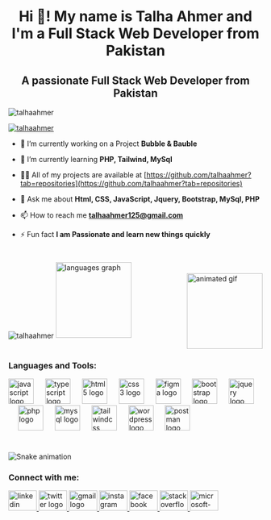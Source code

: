 <h1 align="center">Hi 👋! My name is Talha Ahmer and I'm a Full Stack Web Developer from Pakistan</h1>
<h2 align="center">A passionate Full Stack Web 
  Developer from Pakistan</h2>

<p align="left"> <img src="https://komarev.com/ghpvc/?username=talhaahmer&label=Profile%20views&color=0e75b6&style=flat" alt="talhaahmer" /> </p>

<p align="left"> <a href="https://github.com/ryo-ma/github-profile-trophy"><img src="https://github-profile-trophy.vercel.app/?username=talhaahmer" alt="talhaahmer" /></a> </p>

- 🔭 I’m currently working on a Project **Bubble & Bauble**

- 🌱 I’m currently learning **PHP, Tailwind, MySql**

- 👨‍💻 All of my projects are available at [https://github.com/talhaahmer?tab=repositories](https://github.com/talhaahmer?tab=repositories)

- 💬 Ask me about **Html, CSS, JavaScript, Jquery, Bootstrap, MySql, PHP**

- 📫 How to reach me **talhaahmer125@gmail.com**

- ⚡ Fun fact **I am Passionate and learn new things quickly**

###
<div style="display: flex; justify-content: space-between; align-items: center;">
  <div>
    <img align="center" src="https://github-readme-stats.vercel.app/api?username=talhaahmer&show_icons=true&locale=en" alt="talhaahmer" />
    <img src="https://github-readme-stats.vercel.app/api/top-langs?username=talhaahmer&locale=en&hide_title=false&layout=compact&card_width=320&langs_count=5&theme=dracula&hide_border=false" height="150" alt="languages graph" />
  </div>
  <div style="margin-top:40px">
    <img height="150" src="https://user-images.githubusercontent.com/74038190/212750672-2f3f2b50-c84f-4ed8-a60a-849ae69ff9df.gif" alt="animated gif" />
  </div>
</div>


###

<h3 align="left">Languages and Tools:</h3>
<div align="left">
  <img src="https://cdn.jsdelivr.net/gh/devicons/devicon/icons/javascript/javascript-original.svg" height="50" alt="javascript logo"  />
  <img width="15" />
  <img src="https://cdn.jsdelivr.net/gh/devicons/devicon/icons/typescript/typescript-original.svg" height="50" alt="typescript logo"  />
  <img width="15" />
  <img src="https://cdn.jsdelivr.net/gh/devicons/devicon/icons/html5/html5-original.svg" height="50" alt="html5 logo"  />
  <img width="15" />
  <img src="https://cdn.jsdelivr.net/gh/devicons/devicon/icons/css3/css3-original.svg" height="50" alt="css3 logo"  />
  <img width="15" />
  <img src="https://cdn.jsdelivr.net/gh/devicons/devicon/icons/figma/figma-original.svg" height="50" alt="figma logo"  />
  <img width="15" />
  <img src="https://cdn.jsdelivr.net/gh/devicons/devicon/icons/bootstrap/bootstrap-original.svg" height="50" alt="bootstrap logo"  />
  <img width="15" />
  <img src="https://cdn.jsdelivr.net/gh/devicons/devicon/icons/jquery/jquery-original.svg" height="50" alt="jquery logo"  />
  <img width="15" />
  <img src="https://cdn.jsdelivr.net/gh/devicons/devicon/icons/php/php-original.svg" height="50" alt="php logo"  />
  <img width="15" />
  <img src="https://cdn.jsdelivr.net/gh/devicons/devicon/icons/mysql/mysql-original.svg" height="50" alt="mysql logo"  />
  <img width="15" />
  <img src="https://cdn.jsdelivr.net/gh/devicons/devicon/icons/tailwindcss/tailwindcss-original-wordmark.svg" height="50" alt="tailwindcss logo"  />
  <img width="15" />
  <img src="https://cdn.jsdelivr.net/gh/devicons/devicon/icons/wordpress/wordpress-original.svg" height="50" alt="wordpress logo"  />
  <img width="15" />
  <img src="https://skillicons.dev/icons?i=postman" height="50" alt="postman logo"  />
</div>

###

<br clear="both">

<img src="https://raw.githubusercontent.com/talhaahmer/talhaahmer/output/snake.svg" alt="Snake animation" />

###
<h3 align="left">Connect with me:</h3>

<div align="left">
  <a href="https://www.linkedin.com/in/talha-ahmer-488063306/" target="_blank">
    <img src="https://raw.githubusercontent.com/maurodesouza/profile-readme-generator/master/src/assets/icons/social/linkedin/default.svg" width="56" height="40" alt="linkedin logo"  />
  </a>
  <a href="https://x.com/talha_ahmer" target="_blank">
    <img src="https://raw.githubusercontent.com/maurodesouza/profile-readme-generator/master/src/assets/icons/social/twitter/default.svg" width="56" height="40" alt="twitter logo"  />
  </a>
  <a href="https://mail.google.com/mail/u/0/#inbox" target="_blank">
    <img src="https://raw.githubusercontent.com/maurodesouza/profile-readme-generator/master/src/assets/icons/social/gmail/default.svg" width="56" height="40" alt="gmail logo"  />
  </a>
  <a href="https://www.instagram.com/talha_8303/" target="_blank">
    <img src="https://raw.githubusercontent.com/maurodesouza/profile-readme-generator/master/src/assets/icons/social/instagram/default.svg" width="56" height="40" alt="instagram logo"  />
  </a>
  <a href="https://www.facebook.com/talhaahmer.17" target="_blank">
    <img src="https://raw.githubusercontent.com/maurodesouza/profile-readme-generator/master/src/assets/icons/social/facebook/default.svg" width="56" height="40" alt="facebook logo"  />
  </a>
  <a href="https://stackoverflow.com/users/25674080/talha-ahmer" target="_blank">
    <img src="https://raw.githubusercontent.com/maurodesouza/profile-readme-generator/master/src/assets/icons/social/stackoverflow/default.svg" width="56" height="40" alt="stackoverflow logo"  />
  </a>
  <a href="https://outlook.live.com/mail/0/" target="_blank">
    <img src="https://raw.githubusercontent.com/maurodesouza/profile-readme-generator/master/src/assets/icons/social/microsoft-outlook/default.svg" width="56" height="40" alt="microsoft-outlook logo"  />
  </a>
</div>

###

